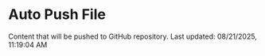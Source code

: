 # Auto Push File

Content that will be pushed to GitHub repository.
Last updated: 08/21/2025, 11:19:04 AM